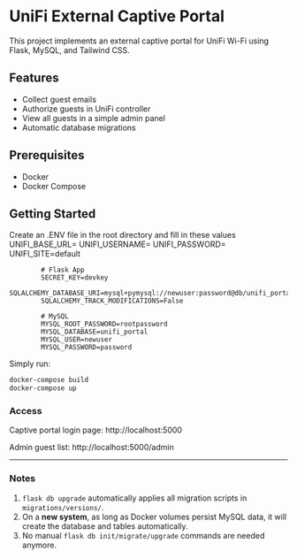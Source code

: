 # UniFi External Captive Portal

This project implements an external captive portal for UniFi Wi-Fi using Flask, MySQL, and Tailwind CSS.

## Features

- Collect guest emails
- Authorize guests in UniFi controller
- View all guests in a simple admin panel
- Automatic database migrations

## Prerequisites

- Docker
- Docker Compose

## Getting Started

Create an .ENV file in the root directory and fill in these values 
            UNIFI_BASE_URL=
            UNIFI_USERNAME=
            UNIFI_PASSWORD=
            UNIFI_SITE=default

            # Flask App
            SECRET_KEY=devkey
            SQLALCHEMY_DATABASE_URI=mysql+pymysql://newuser:password@db/unifi_portal
            SQLALCHEMY_TRACK_MODIFICATIONS=False

            # MySQL
            MYSQL_ROOT_PASSWORD=rootpassword
            MYSQL_DATABASE=unifi_portal
            MYSQL_USER=newuser
            MYSQL_PASSWORD=password

Simply run:

```bash
docker-compose build
docker-compose up
```


### Access

Captive portal login page: http://localhost:5000

Admin guest list: http://localhost:5000/admin


---

### Notes

1. `flask db upgrade` automatically applies all migration scripts in `migrations/versions/`.  
2. On a **new system**, as long as Docker volumes persist MySQL data, it will create the database and tables automatically.  
3. No manual `flask db init/migrate/upgrade` commands are needed anymore.  

